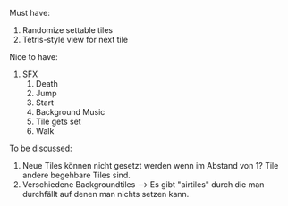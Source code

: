 Must have:

1. Randomize settable tiles
2. Tetris-style view for next tile

Nice to have:

1. SFX
   1. Death
   2. Jump
   3. Start
   4. Background Music
   5. Tile gets set
   6. Walk

To be discussed:

1. Neue Tiles können nicht gesetzt werden wenn im Abstand von 1? Tile andere begehbare Tiles sind.
2. Verschiedene Backgroundtiles --> Es gibt "airtiles" durch die man durchfällt auf denen man nichts setzen kann.

